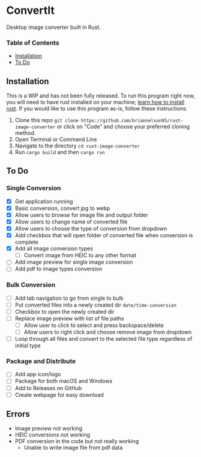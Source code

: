 # ConvertIt

Desktop image converter built in Rust. 

### Table of Contents
- [Installation](#installation)
- [To Do](#to-do)

## Installation
This is a WIP and has not been fully released. To run this program right now, you will need to have rust installed on your machine; [learn how to install rust](https://www.rust-lang.org/tools/install). If you would like to use this program as-is, follow these instructions:

1. Clone this repo `git clone https://github.com/briannelson95/rust-image-converter` or click on "Code" and choose your preferred cloning method.
2. Open Terminal or Command Line
3. Navigate to the directory `cd rust-image-converter`
4. Run `cargo build` and then `cargo run`

## To Do
### Single Conversion
- [x] Get application running
- [x] Basic conversion, convert jpg to webp
- [x] Allow users to browse for image file and output folder
- [x] Allow users to change name of converted file
- [x] Allow users to choose the type of conversion from dropdown
- [x] Add checkbox that will open folder of converted file when conversion is complete
- [x] Add all image conversion types
    - [ ] Convert image from HEIC to any other format
- [ ] Add image preview for single image conversion
- [ ] Add pdf to image types conversion

### Bulk Conversion
- [ ] Add tab navigation to go from single to bulk
- [ ] Put converted files into a newly created dir `date/time-conversion`
- [ ] Checkbox to open the newly created dir
- [ ] Replace image preview with list of file paths 
    - [ ] Allow user to click to select and press backspace/delete
    - [ ] Allow users to right click and choose remove image from dropdown
- [ ] Loop through all files and convert to the selected file type regardless of initial type

### Package and Distribute
- [ ] Add app icon/logo
- [ ] Package for both macOS and Windows
- [ ] Add to Releases on GitHub
- [ ] Create webpage for easy download

## Errors
- Image preview not working
- HEIC conversions not working
- PDF conversion in the code but not really working
    - Unable to write image file from pdf data